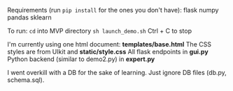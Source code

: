 Requirements (run `pip install` for the ones you don't have):
flask
numpy
pandas
sklearn

To run:
`cd` into MVP directory
`sh launch_demo.sh`
Ctrl + C to stop

I'm currently using one html document: **templates/base.html**
The CSS styles are from UIkit and **static/style.css**
All flask endpoints in **gui.py**
Python backend (similar to demo2.py) in **expert.py**

I went overkill with a DB for the sake of learning. Just ignore DB files (db.py, schema.sql).
  